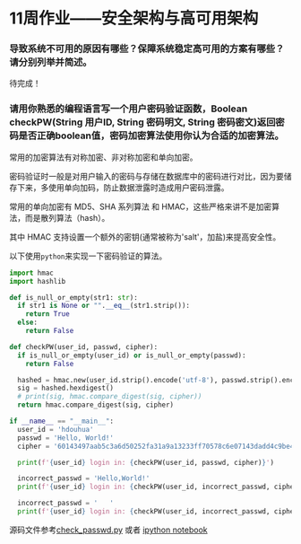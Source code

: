 # 11周作业——安全架构与高可用架构

### 导致系统不可用的原因有哪些？保障系统稳定高可用的方案有哪些？请分别列举并简述。

待完成！

### 请用你熟悉的编程语言写一个用户密码验证函数，Boolean checkPW(String 用户ID, String 密码明文, String 密码密文)返回密码是否正确boolean值，密码加密算法使用你认为合适的加密算法。

常用的加密算法有对称加密、非对称加密和单向加密。

密码验证时一般是对用户输入的密码与存储在数据库中的密码进行对比，因为要储存下来，多使用单向加码，防止数据泄露时造成用户密码泄露。

常用的单向加密有 MD5、SHA 系列算法 和 HMAC，这些严格来讲不是加密算法，而是散列算法（hash）。

其中 HMAC 支持设置一个额外的密钥(通常被称为'salt'，加盐)来提高安全性。

以下使用`python`来实现一下密码验证的算法。

```python
import hmac
import hashlib

def is_null_or_empty(str1: str):
  if str1 is None or "".__eq__(str1.strip()):
    return True
  else:
    return False

def checkPW(user_id, passwd, cipher):
  if is_null_or_empty(user_id) or is_null_or_empty(passwd):
    return False

  hashed = hmac.new(user_id.strip().encode('utf-8'), passwd.strip().encode('utf-8'), hashlib.sha256)
  sig = hashed.hexdigest()
  # print(sig, hmac.compare_digest(sig, cipher))
  return hmac.compare_digest(sig, cipher)

if __name__ == "__main__":
  user_id = 'hdouhua'
  passwd = 'Hello, World!'
  cipher = '60143497aab5c3a6d50252fa31a9a13233ff70578c6e07143dadd4c9be4af697'

  print(f'{user_id} login in: {checkPW(user_id, passwd, cipher)}')

  incorrect_passwd = 'Hello,World!'
  print(f'{user_id} login in: {checkPW(user_id, incorrect_passwd, cipher)}')

  incorrect_passwd = '   '
  print(f'{user_id} login in: {checkPW(user_id, incorrect_passwd, cipher)}')
```

源码文件参考[check_passwd.py](./check_passwd.py) 或者 [ipython notebook](check_passwd.ipynb)
